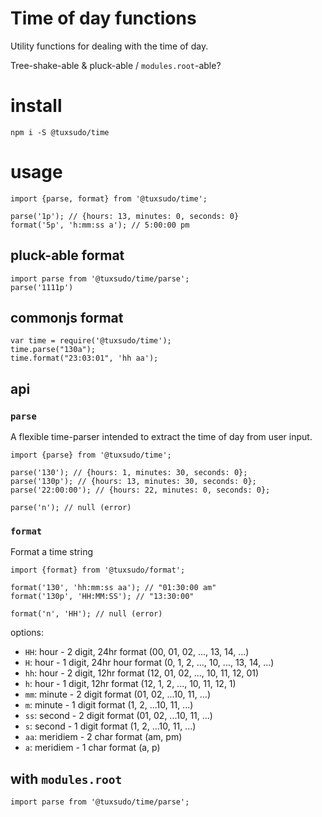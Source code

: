 # Time of day functions

Utility functions for dealing with the time of day.

Tree-shake-able & pluck-able / `modules.root`-able?


# install

```
npm i -S @tuxsudo/time
```

# usage

```
import {parse, format} from '@tuxsudo/time';

parse('1p'); // {hours: 13, minutes: 0, seconds: 0}
format('5p', 'h:mm:ss a'); // 5:00:00 pm
```


## pluck-able format

```
import parse from '@tuxsudo/time/parse';
parse('1111p')
```

## commonjs format

```
var time = require('@tuxsudo/time');
time.parse("130a");
time.format("23:03:01", 'hh aa');
```


## api


### `parse`

A flexible time-parser intended to extract the time of day from user input.

```
import {parse} from '@tuxsudo/time';

parse('130'); // {hours: 1, minutes: 30, seconds: 0};
parse('130p'); // {hours: 13, minutes: 30, seconds: 0};
parse('22:00:00'); // {hours: 22, minutes: 0, seconds: 0};

parse('n'); // null (error)
```

### `format`

Format a time string

```
import {format} from '@tuxsudo/format';

format('130', 'hh:mm:ss aa'); // "01:30:00 am"
format('130p', 'HH:MM:SS'); // "13:30:00"

format('n', 'HH'); // null (error)
```

options:

*   `HH`: hour - 2 digit, 24hr format (00, 01, 02, ..., 13, 14, ...)
*   `H`: hour - 1 digit, 24hr hour format (0, 1, 2, ..., 10, ..., 13, 14, ...)
*   `hh`: hour - 2 digit, 12hr format (12, 01, 02, ..., 10, 11, 12, 01)
*   `h`: hour - 1 digit, 12hr format (12, 1, 2, ..., 10, 11, 12, 1)
*   `mm`: minute - 2 digit format (01, 02, ...10, 11, ...)
*   `m`: minute - 1 digit format (1, 2, ...10, 11, ...)
*   `ss`: second - 2 digit format (01, 02, ...10, 11, ...)
*   `s`: second - 1 digit format (1, 2, ...10, 11, ...)
*   `aa`: meridiem - 2 char format (am, pm)
*   `a`: meridiem - 1 char format (a, p)


## with `modules.root`

```
import parse from '@tuxsudo/time/parse';
```
